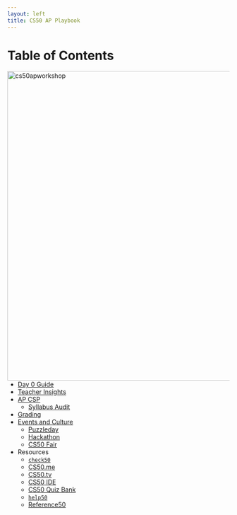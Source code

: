 ```yaml
---
layout: left
title: CS50 AP Playbook
---
```


# Table of Contents

<img src="cs50apworkshop.jpg" alt="cs50apworkshop" width="700" align="right">

- [Day 0 Guide](day0)
- [Teacher Insights](insights)
- [AP CSP](apcsp)
    - [Syllabus Audit](apcsp/collegeboard)
- [Grading](grading)
- [Events and Culture](events)
    - [Puzzleday](events/puzzleday)
    - [Hackathon](events/hackathon)
    - [CS50 Fair](events/cs50fair)
- Resources
    - [`check50`](resources/check50.pdf)
    - [CS50.me](resources/cs50me.pdf)
    - [CS50.tv](resources/cs50tv.pdf)
    - [CS50 IDE](resources/cs50ide.pdf)
    - [CS50 Quiz Bank](resources/quizbank50.pdf)
    - [`help50`](resources/help50.pdf)
    - [Reference50](resources/reference50.pdf)
